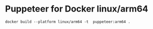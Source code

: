# Puppeteer for Docker linux/arm64

```
docker build --platform linux/arm64 -t  puppeteer:arm64 .
```
